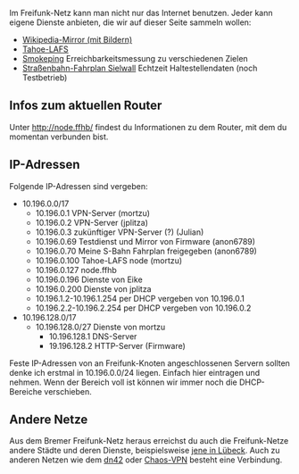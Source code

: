Im Freifunk-Netz kann man nicht nur das Internet benutzen. Jeder kann eigene Dienste anbieten, die wir auf dieser Seite sammeln wollen:

* [Wikipedia-Mirror (mit Bildern)](http://wikipedia.ffhb)
* [Tahoe-LAFS](Dienste/Tahoe-LAFS)
* [Smokeping](http://smokeping.bremen.freifunk.net/smokeping/smokeping.cgi) Erreichbarkeitsmessung zu verschiedenen Zielen
* [Straßenbahn-Fahrplan Sielwall](http://10.196.0.69) Echtzeit Haltestellendaten (noch Testbetrieb)

## Infos zum aktuellen Router
Unter http://node.ffhb/ findest du Informationen zu dem Router, mit dem du momentan verbunden bist.

## IP-Adressen

Folgende IP-Adressen sind vergeben:

* 10.196.0.0/17
    * 10.196.0.1 VPN-Server (mortzu)
    * 10.196.0.2 VPN-Server (jplitza)
    * 10.196.0.3 zukünftiger VPN-Server (?) (Julian)
    * 10.196.0.69 Testdienst und Mirror von Firmware (anon6789)
    * 10.196.0.70 Meine S-Bahn Fahrplan freigegeben (anon6789)
    * 10.196.0.100 Tahoe-LAFS node (mortzu)
    * 10.196.0.127 node.ffhb
    * 10.196.0.196 Dienste von Eike
    * 10.196.0.200 Dienste von jplitza
    * 10.196.1.2-10.196.1.254 per DHCP vergeben von 10.196.0.1
    * 10.196.2.2-10.196.2.254 per DHCP vergeben von 10.196.0.2
* 10.196.128.0/17
    * 10.196.128.0/27 Dienste von mortzu
        * 10.196.128.1 DNS-Server
        * 19.196.128.2 HTTP-Server (Firmware)

Feste IP-Adressen von an Freifunk-Knoten angeschlossenen Servern sollten denke ich erstmal in 10.196.0.0/24 liegen. Einfach hier eintragen und nehmen. Wenn der Bereich voll ist können wir immer noch die DHCP-Bereiche verschieben.

## Andere Netze
Aus dem Bremer Freifunk-Netz heraus erreichst du auch die Freifunk-Netze andere Städte und deren Dienste, beispielsweise [jene in Lübeck](http://luebeck.freifunk.net/wiki/Freifunk-verwenden). Auch zu anderen Netzen wie dem [dn42](http://dn42.net) oder [Chaos-VPN](http://wiki.hamburg.ccc.de/index.php/ChaosVPN) besteht eine Verbindung.